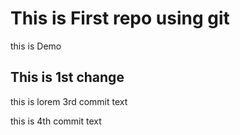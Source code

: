 # This is First repo using git

this is Demo

## This is 1st change

this is lorem 3rd commit text

this is 4th commit text